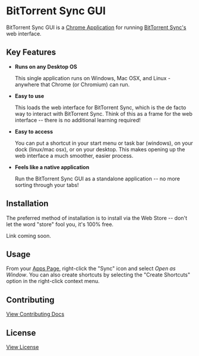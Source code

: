 # BitTorrent Sync GUI
BitTorrent Sync GUI is a [Chrome Application](https://developer.chrome.com/apps/about_apps) for running [BitTorrent Sync's](http://www.getsync.com/) web interface.

## Key Features
- **Runs on any Desktop OS**  

  This single application runs on Windows, Mac OSX, and Linux - anywhere that Chrome (or Chromium) can run.

- **Easy to use**  

  This loads the web interface for BitTorrent Sync, which is the de facto way to interact with BitTorrent Sync. Think of this as a frame for the web interface -- there is no additional learning required!

- **Easy to access**  

  You can put a shortcut in your start menu or task bar (windows), on your dock (linux/mac osx), or on your desktop. This makes opening up the web interface a much smoother, easier process.

- **Feels like a native application**  

   Run the BitTorrent Sync GUI as a standalone application -- no more sorting through your tabs!

## Installation
The preferred method of installation is to install via the Web Store -- don't let the word "store" fool you, it's 100% free.

Link coming soon.

## Usage
From your [Apps Page](chrome://apps), right-click the "Sync" icon and select _Open as Window_. You can also create shortcuts by selecting the "Create Shortcuts" option in the right-click context menu.

## Contributing
[View Contributing Docs](CONTRIBUTING.md)

## License
[View License](LICENSE.md)
